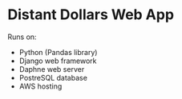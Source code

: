 # Distant Dollars Web App

Runs on:
- Python (Pandas library)
- Django web framework
- Daphne web server
- PostreSQL database
- AWS hosting